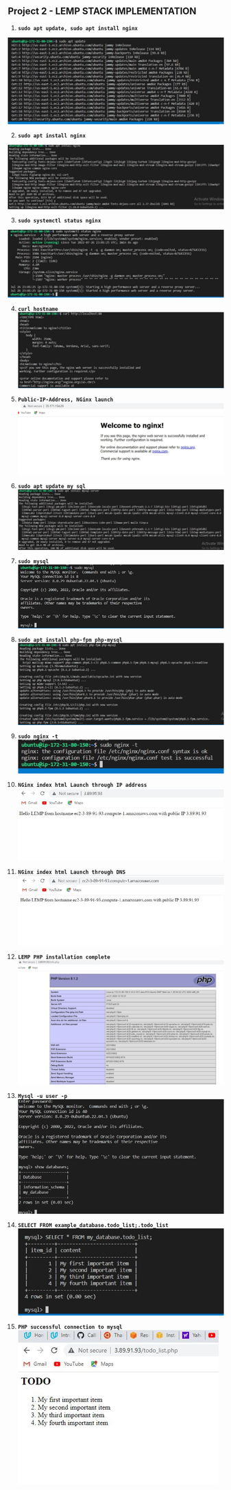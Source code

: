 ## Project 2 - LEMP STACK IMPLEMENTATION ##

1. **`sudo apt update, sudo apt install nginx`**

![alt](./images/Sudo%20Apt%20Update%2C%20sudo%20apt%20install%20nginx.JPG)

2. **`sudo apt install nginx`**

![alt](./Images/sudo%20apt%20install%20nginx.JPG)

3. **`sudo systemctl status nginx`**

![alt](./images/sudo%20systemctl%20status%20nginx.jpg)

4. **`curl hostname`**
![alt](./images/Curl%20local%20host.JPG)

5. **`Public-IP-Address, NGinx launch`**
![alt](./images/Public-IP-Address%2C%20NGinx%20launch.JPG)

6. **`sudo apt update my sql`**
![alt](./images/sudo%20apt%20update%20my%20sql.JPG)

7. **`sudo mysql`**
![alt](./images/sudo%20mysql.JPG)

8. **`sudo apt install php-fpm php-mysql`**
![alt](./images/sudo%20apt%20install%20php-fpm%20php-mysql.JPG)

9. **`sudo nginx -t`**
![alt](./images/sudo%20nginx%20-t.JPG)

10. **`NGinx index html Launch through IP address`**
![alt](./images/NGinx%20index%20html%20Launch%20through%20IP%20address.JPG)

11. **`NGinx index html Launch through DNS`**
![alt](./images/NGinx%20index%20html%20Launch%20through%20DNS.JPG)

12. **`LEMP PHP installation complete`**
![alt](./images/LEMP%20PHP%20installation%20complete.JPG)

13. **`Mysql -u user -p`**
![alt](./images/Mysql%20-u%20user%20-p.JPG)

14. **`SELECT FROM example_database.todo_list;.todo_list`**
![alt](./images/SELECT%20FROM%20example_database.todo_list%3B.todo_list.jpg)

15. **`PHP successful connection to mysql`**
![alt](./images/PHP%20successful%20connection%20to%20mysql.JPG)

